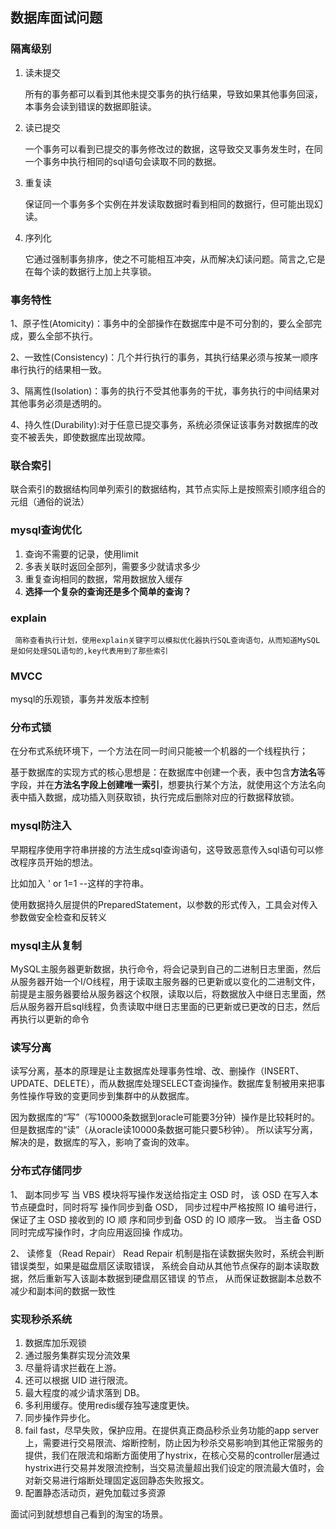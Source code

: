 ## 数据库面试问题

### 隔离级别

1. 读未提交

   所有的事务都可以看到其他未提交事务的执行结果，导致如果其他事务回滚，本事务会读到错误的数据即脏读。

2. 读已提交

   一个事务可以看到已提交的事务修改过的数据，这导致交叉事务发生时，在同一个事务中执行相同的sql语句会读取不同的数据。

3. 重复读

   保证同一个事务多个实例在并发读取数据时看到相同的数据行，但可能出现幻读。

4. 序列化

   它通过强制事务排序，使之不可能相互冲突，从而解决幻读问题。简言之,它是在每个读的数据行上加上共享锁。

### 事务特性

1、原子性(Atomicity)：事务中的全部操作在数据库中是不可分割的，要么全部完成，要么全部不执行。 

2、一致性(Consistency)：几个并行执行的事务，其执行结果必须与按某一顺序 串行执行的结果相一致。 

3、隔离性(Isolation)：事务的执行不受其他事务的干扰，事务执行的中间结果对其他事务必须是透明的。 

4、持久性(Durability):对于任意已提交事务，系统必须保证该事务对数据库的改变不被丢失，即使数据库出现故障。

### 联合索引

联合索引的数据结构同单列索引的数据结构，其节点实际上是按照索引顺序组合的元组（通俗的说法）

### mysql查询优化

1. 查询不需要的记录，使用limit
2. 多表关联时返回全部列，需要多少就请求多少
3. 重复查询相同的数据，常用数据放入缓存
4. **选择一个复杂的查询还是多个简单的查询？** 

### explain

```
 简称查看执行计划，使用explain关键字可以模拟优化器执行SQL查询语句，从而知道MySQL是如何处理SQL语句的,key代表用到了那些索引
```

### MVCC

mysql的乐观锁，事务并发版本控制

### 分布式锁

在分布式系统环境下，一个方法在同一时间只能被一个机器的一个线程执行；

基于数据库的实现方式的核心思想是：在数据库中创建一个表，表中包含**方法名**等字段，并在**方法名字段上创建唯一索引**，想要执行某个方法，就使用这个方法名向表中插入数据，成功插入则获取锁，执行完成后删除对应的行数据释放锁。

### mysql防注入

早期程序使用字符串拼接的方法生成sql查询语句，这导致恶意传入sql语句可以修改程序员开始的想法。

比如加入  ' or 1=1 --这样的字符串。

使用数据持久层提供的PreparedStatement，以参数的形式传入，工具会对传入参数做安全检查和反转义

### mysql主从复制

MySQL主服务器更新数据，执行命令，将会记录到自己的二进制日志里面，然后从服务器开始一个I/O线程，用于读取主服务器的已更新或以变化的二进制文件，前提是主服务器要给从服务器这个权限，读取以后，将数据放入中继日志里面，然后从服务器开启sql线程，负责读取中继日志里面的已更新或已更改的日志，然后再执行以更新的命令

### 读写分离

读写分离，基本的原理是让主数据库处理事务性增、改、删操作（INSERT、UPDATE、DELETE），而从数据库处理SELECT查询操作。数据库复制被用来把事务性操作导致的变更同步到集群中的从数据库。

因为数据库的“写”（写10000条数据到oracle可能要3分钟）操作是比较耗时的。
但是数据库的“读”（从oracle读10000条数据可能只要5秒钟）。
所以读写分离，解决的是，数据库的写入，影响了查询的效率。

### 分布式存储同步

1、 副本同步写
当 VBS 模块将写操作发送给指定主 OSD 时， 该 OSD 在写入本节点硬盘时，同时将写
操作同步到备 OSD， 同步过程中严格按照 IO 编号进行，保证了主 OSD 接收到的 IO 顺
序和同步到备 OSD 的 IO 顺序一致。 当主备 OSD 同时完成写操作时，才向应用返回操
作成功。

2、 读修复（Read Repair）
Read Repair 机制是指在读数据失败时，系统会判断错误类型，如果是磁盘扇区读取错误，
系统会自动从其他节点保存的副本读取数据，然后重新写入该副本数据到硬盘扇区错误
的节点， 从而保证数据副本总数不减少和副本间的数据一致性

### 实现秒杀系统

1. 数据库加乐观锁
2. 通过服务集群实现分流效果
3. 尽量将请求拦截在上游。
4. 还可以根据 UID 进行限流。
5. 最大程度的减少请求落到 DB。
6. 多利用缓存。使用redis缓存独写速度更快。
7. 同步操作异步化。
8. fail fast，尽早失败，保护应用。在提供真正商品秒杀业务功能的app server上，需要进行交易限流、熔断控制，防止因为秒杀交易影响到其他正常服务的提供，我们在限流和熔断方面使用了hystrix，在核心交易的controller层通过hystrix进行交易并发限流控制，当交易流量超出我们设定的限流最大值时，会对新交易进行熔断处理固定返回静态失败报文。
9. 配置静态活动页，避免加载过多资源

面试问到就想想自己看到的淘宝的场景。